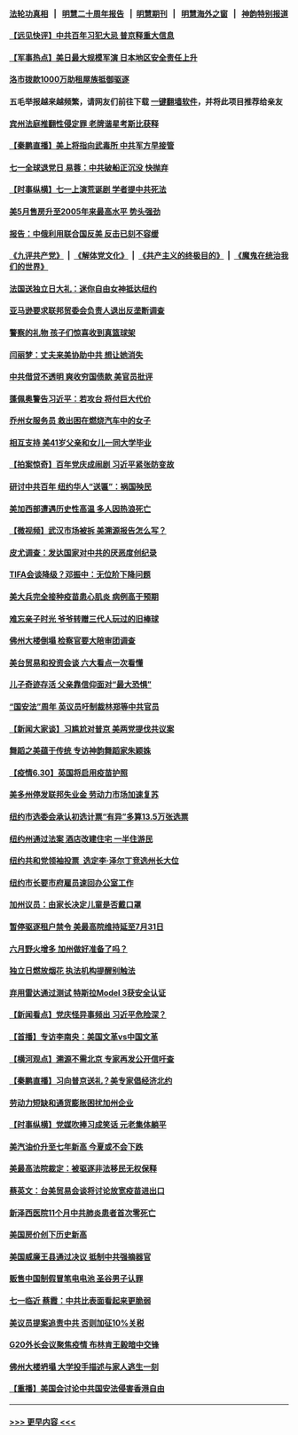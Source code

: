 #### [法轮功真相](https://github.com/gfw-breaker/truth/blob/master/README.md?t=0) &nbsp;&nbsp;|&nbsp;&nbsp; [明慧二十周年报告](https://github.com/gfw-breaker/mh-reports/blob/master/README.md?t=0) &nbsp;&nbsp;|&nbsp;&nbsp;[明慧期刊](https://github.com/gfw-breaker/mh-qikan) &nbsp;&nbsp;|&nbsp;&nbsp; [明慧海外之窗](https://github.com/gfw-breaker/mh-news/blob/master/README.md?t=0) &nbsp;&nbsp;|&nbsp;&nbsp; [神韵特别报道](https://github.com/gfw-breaker/mh-news/blob/master/shenyun.md?t=0)
#### [【远见快评】中共百年习犯大忌 普京释重大信息](../pages/nsc412/n13059029.md?t=07010952) 
#### [【军事热点】美日最大规模军演 日本地区安全责任上升](../pages/nsc412/n13056423.md?t=07010952) 
#### [洛市拨款1000万助租屋族抵御驱逐](../pages/nsc412/n13059070.md?t=07010952) 
#### 五毛举报越来越频繁，请网友们前往下载 [一键翻墙软件](https://github.com/gfw-breaker/ssr-accounts)，并将此项目推荐给亲友
#### [宾州法庭推翻性侵定罪 老牌谐星考斯比获释](../pages/nsc412/n13059016.md?t=07010952) 
#### [【秦鹏直播】美上将指向武毒所 中共军方早接管](../pages/nsc412/n13059047.md?t=07010952) 
#### [七一全球退党日  易蓉：中共破船正沉没 快抛弃](../pages/nsc412/n13059106.md?t=07010952) 
#### [【时事纵横】七一上演荒诞剧 学者提中共死法](../pages/nsc412/n13058990.md?t=07010952) 
#### [美5月售房升至2005年来最高水平 势头强劲](../pages/nsc412/n13059009.md?t=07010952) 
#### [报告：中俄利用联合国反美 反击已刻不容缓](../pages/nsc412/n13058878.md?t=07010952) 
#### [《九评共产党》](https://github.com/begood0513/9ping.md/blob/master/README.md) &nbsp;|&nbsp; [《解体党文化》](../../../../jtdwh.md/blob/master/README.md)  &nbsp;|&nbsp; [《共产主义的终极目的》](../../../../gczydzjmd.md/blob/master/README.md) &nbsp;|&nbsp; [《魔鬼在统治我们的世界》](../../../../mgztzwmdsj.md/blob/master/README.md) 
#### [法国送独立日大礼：迷你自由女神抵达纽约](../pages/nsc412/n13058974.md?t=07010952) 
#### [亚马逊要求联邦贸委会负责人退出反垄断调查](../pages/nsc412/n13058866.md?t=07010952) 
#### [警察的礼物 孩子们惊喜收到真篮球架](../pages/nsc412/n13058170.md?t=07010952) 
#### [闫丽梦：丈夫来美协助中共 想让她消失](../pages/nsc412/n13058858.md?t=07010952) 
#### [中共借贷不透明 爽收穷国债款 美官员批评](../pages/nsc412/n13058629.md?t=07010952) 
#### [蓬佩奥警告习近平：若攻台 将付巨大代价](../pages/nsc412/n13058827.md?t=07010952) 
#### [乔州女服务员 救出困在燃烧汽车中的女子](../pages/nsc412/n13058340.md?t=07010952) 
#### [相互支持 美41岁父亲和女儿一同大学毕业](../pages/nsc412/n13057491.md?t=07010952) 
#### [【拍案惊奇】百年党庆成闹剧 习近平紧张防变故](../pages/nsc412/n13057333.md?t=07010952) 
#### [研讨中共百年 纽约华人“送匾”：祸国殃民](../pages/nsc412/n13057367.md?t=07010952) 
#### [美加西部遭遇历史性高温 多人因热浪死亡](../pages/nsc412/n13058581.md?t=07010952) 
#### [【微视频】武汉市场被拆 美溯源报告怎么写？](../pages/nsc412/n13058411.md?t=07010952) 
#### [皮尤调查：发达国家对中共的厌恶度创纪录](../pages/nsc412/n13058634.md?t=07010952) 
#### [TIFA会谈降级？邓振中：无位阶下降问题](../pages/nsc412/n13058589.md?t=07010952) 
#### [美大兵完全接种疫苗患心肌炎 病例高于预期](../pages/nsc412/n13058367.md?t=07010952) 
#### [难忘亲子时光 爷爷转赠三代人玩过的旧棒球](../pages/nsc412/n13057433.md?t=07010952) 
#### [佛州大楼倒塌 检察官要大陪审团调查](../pages/nsc412/n13058503.md?t=07010952) 
#### [美台贸易和投资会谈 六大看点一次看懂](../pages/nsc412/n13058513.md?t=07010952) 
#### [儿子奇迹存活 父亲靠信仰面对“最大恐惧”](../pages/nsc412/n13054485.md?t=07010952) 
#### [“国安法”周年 英议员吁制裁林郑等中共官员](../pages/nsc412/n13058439.md?t=07010952) 
#### [【新闻大家谈】习尴尬对普京 美两党提伐共议案](../pages/nsc412/n13058295.md?t=07010952) 
#### [舞蹈之美蕴于传统 专访神韵舞蹈家朱颖姝](../pages/nsc412/n13057150.md?t=07010952) 
#### [【疫情6.30】英国将启用疫苗护照](../pages/nsc412/n13057930.md?t=07010952) 
#### [美多州停发联邦失业金 劳动力市场加速复苏](../pages/nsc412/n13057593.md?t=07010952) 
#### [纽约市选委会承认初选计票“有异”多算13.5万张选票](../pages/nsc412/n13057275.md?t=07010952) 
#### [纽约州通过法案 酒店改建住宅 一半住游民](../pages/nsc412/n13057268.md?t=07010952) 
#### [纽约共和党领袖投票 选定李‧泽尔丁竞选州长大位](../pages/nsc412/n13057298.md?t=07010952) 
#### [纽约市长要市府雇员速回办公室工作](../pages/nsc412/n13057340.md?t=07010952) 
#### [加州议员：由家长决定儿童是否戴口罩](../pages/nsc412/n13057149.md?t=07010952) 
#### [暂停驱逐租户禁令 美最高院维持延至7月31日](../pages/nsc412/n13056991.md?t=07010952) 
#### [六月野火增多 加州做好准备了吗？](../pages/nsc412/n13057099.md?t=07010952) 
#### [独立日燃放烟花 执法机构提醒别触法](../pages/nsc412/n13057043.md?t=07010952) 
#### [弃用雷达通过测试 特斯拉Model 3获安全认证](../pages/nsc412/n13056830.md?t=07010952) 
#### [【新闻看点】党庆怪异事频出 习近平危险深？](../pages/nsc412/n13056781.md?t=07010952) 
#### [【首播】专访李南央：美国文革vs中国文革](../pages/nsc412/n13050010.md?t=07010952) 
#### [【横河观点】溯源不需北京 专家再发公开信吁查](../pages/nsc412/n13056840.md?t=07010952) 
#### [【秦鹏直播】习向普京送礼？美专家倡经济北约](../pages/nsc412/n13056813.md?t=07010952) 
#### [劳动力短缺和通货膨胀困扰加州企业](../pages/nsc412/n13056864.md?t=07010952) 
#### [【时事纵横】党媒吹捧习成笑话 元老集体躺平](../pages/nsc412/n13056792.md?t=07010952) 
#### [美汽油价升至七年新高 今夏或不会下跌](../pages/nsc412/n13056597.md?t=07010952) 
#### [美最高法院裁定：被驱逐非法移民无权保释](../pages/nsc412/n13056428.md?t=07010952) 
#### [蔡英文：台美贸易会谈将讨论放宽疫苗进出口](../pages/nsc412/n13056513.md?t=07010952) 
#### [新泽西医院11个月中共肺炎患者首次零死亡](../pages/nsc412/n13056453.md?t=07010952) 
#### [美国房价创下历史新高](../pages/nsc412/n13056591.md?t=07010952) 
#### [美国威廉王县通过决议 抵制中共强摘器官](../pages/nsc412/n13056521.md?t=07010952) 
#### [贩售中国制假冒笔电电池 圣谷男子认罪](../pages/nsc412/n13056555.md?t=07010952) 
#### [七一临近 蔡霞：中共比表面看起来更脆弱](../pages/nsc412/n13056418.md?t=07010952) 
#### [美议员提案追责中共 否则加征10%关税](../pages/nsc412/n13056392.md?t=07010952) 
#### [G20外长会议聚焦疫情 布林肯王毅暗中交锋](../pages/nsc412/n13056323.md?t=07010952) 
#### [佛州大楼坍塌 大学投手描述与家人逃生一刻](../pages/nsc412/n13056238.md?t=07010952) 
#### [【重播】美国会讨论中共国安法侵害香港自由](../pages/nsc412/n13056296.md?t=07010952) 

----
#### [ >>> 更早内容 <<< ](../indexes/nsc412-earlier.md)
